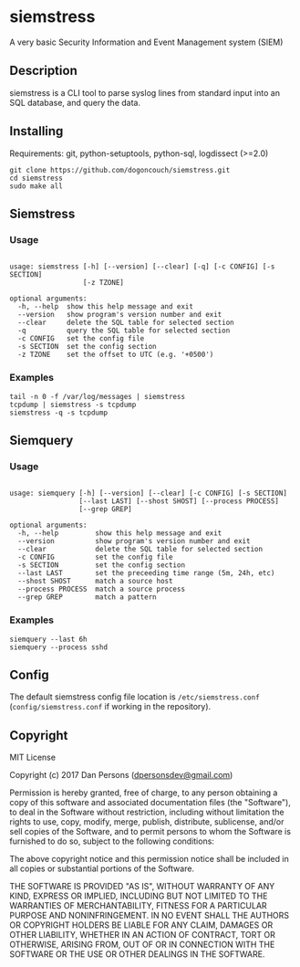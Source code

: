 # siemstress
A very basic Security Information and Event Management system (SIEM)

## Description
siemstress is a CLI tool to parse syslog lines from standard input into an SQL database, and query the data.

## Installing
Requirements: git, python-setuptools, python-sql, logdissect (>=2.0)

    git clone https://github.com/dogoncouch/siemstress.git
    cd siemstress
    sudo make all

## Siemstress

### Usage

```

usage: siemstress [-h] [--version] [--clear] [-q] [-c CONFIG] [-s SECTION]
                  [-z TZONE]

optional arguments:
  -h, --help  show this help message and exit
  --version   show program's version number and exit
  --clear     delete the SQL table for selected section
  -q          query the SQL table for selected section
  -c CONFIG   set the config file
  -s SECTION  set the config section
  -z TZONE    set the offset to UTC (e.g. '+0500')

```

### Examples
    tail -n 0 -f /var/log/messages | siemstress
    tcpdump | siemstress -s tcpdump
    siemstress -q -s tcpdump

## Siemquery

### Usage

```

usage: siemquery [-h] [--version] [--clear] [-c CONFIG] [-s SECTION]
                 [--last LAST] [--shost SHOST] [--process PROCESS]
                 [--grep GREP]

optional arguments:
  -h, --help         show this help message and exit
  --version          show program's version number and exit
  --clear            delete the SQL table for selected section
  -c CONFIG          set the config file
  -s SECTION         set the config section
  --last LAST        set the preceeding time range (5m, 24h, etc)
  --shost SHOST      match a source host
  --process PROCESS  match a source process
  --grep GREP        match a pattern

```

### Examples
    siemquery --last 6h
    siemquery --process sshd

## Config
The default siemstress config file location is `/etc/siemstress.conf` (`config/siemstress.conf` if working in the repository).

## Copyright
MIT License

Copyright (c) 2017 Dan Persons (dpersonsdev@gmail.com)

Permission is hereby granted, free of charge, to any person obtaining a copy
of this software and associated documentation files (the "Software"), to deal
in the Software without restriction, including without limitation the rights
to use, copy, modify, merge, publish, distribute, sublicense, and/or sell
copies of the Software, and to permit persons to whom the Software is
furnished to do so, subject to the following conditions:

The above copyright notice and this permission notice shall be included in all
copies or substantial portions of the Software.

THE SOFTWARE IS PROVIDED "AS IS", WITHOUT WARRANTY OF ANY KIND, EXPRESS OR
IMPLIED, INCLUDING BUT NOT LIMITED TO THE WARRANTIES OF MERCHANTABILITY,
FITNESS FOR A PARTICULAR PURPOSE AND NONINFRINGEMENT. IN NO EVENT SHALL THE
AUTHORS OR COPYRIGHT HOLDERS BE LIABLE FOR ANY CLAIM, DAMAGES OR OTHER
LIABILITY, WHETHER IN AN ACTION OF CONTRACT, TORT OR OTHERWISE, ARISING FROM,
OUT OF OR IN CONNECTION WITH THE SOFTWARE OR THE USE OR OTHER DEALINGS IN THE
SOFTWARE.

